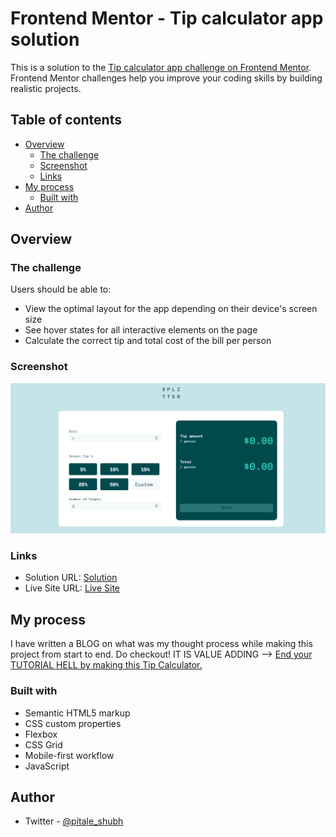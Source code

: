 # Frontend Mentor - Tip calculator app solution

This is a solution to the [Tip calculator app challenge on Frontend Mentor](https://www.frontendmentor.io/challenges/tip-calculator-app-ugJNGbJUX). Frontend Mentor challenges help you improve your coding skills by building realistic projects.

## Table of contents

- [Overview](#overview)
  - [The challenge](#the-challenge)
  - [Screenshot](#screenshot)
  - [Links](#links)
- [My process](#my-process)
  - [Built with](#built-with)
- [Author](#author)

## Overview

### The challenge

Users should be able to:

- View the optimal layout for the app depending on their device's screen size
- See hover states for all interactive elements on the page
- Calculate the correct tip and total cost of the bill per person

### Screenshot

![](./images/screenshot.png)

### Links

- Solution URL: [Solution](https://www.frontendmentor.io/solutions/tip-calculator-solution-html-css-and-javascript-2q3lfZnUx)
- Live Site URL: [Live Site](https://tipcalculator-shubhampitale.netlify.app/)

## My process

I have written a BLOG on what was my thought process while making this project from start to end.
Do checkout! IT IS VALUE ADDING --> [End your TUTORIAL HELL by making this Tip Calculator.](https://shubhampitale.hashnode.dev/end-your-tutorial-hell-by-making-this-tip-calculator)

### Built with

- Semantic HTML5 markup
- CSS custom properties
- Flexbox
- CSS Grid
- Mobile-first workflow
- JavaScript

## Author

- Twitter - [@pitale_shubh](https://www.twitter.com/pitale_shubh)
